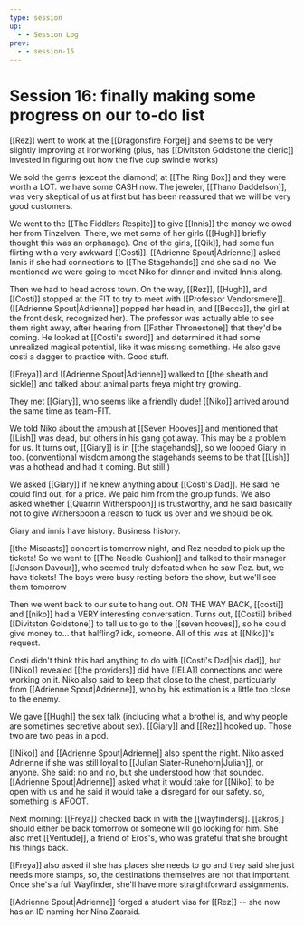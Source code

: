 ```yaml
---
type: session
up:
  - - Session Log
prev:
  - - session-15
---
```


# Session 16: finally making some progress on our to-do list

[[Rez]] went to work at the [[Dragonsfire Forge]] and seems to be very slightly improving at ironworking (plus, has [[Divitston Goldstone|the cleric]] invested in figuring out how the five cup swindle works)

We sold the gems (except the diamond) at [[The Ring Box]] and they were worth a LOT. we have some CASH now. The jeweler, [[Thano Daddelson]], was very skeptical of us at first but has been reassured that we will be very good customers. 

We went to the [[The Fiddlers Respite]] to give [[Innis]] the money we owed her from Tinzelven. There, we met some of her girls ([[Hugh]] briefly thought this was an orphanage). One of the girls, [[Qik]], had some fun flirting with a very awkward [[Costi]]. [[Adrienne Spout|Adrienne]] asked Innis if she had connections to [[The Stagehands]] and she said no. We mentioned we were going to meet Niko for dinner and invited Innis along.

Then we had to head across town. On the way, [[Rez]], [[Hugh]], and [[Costi]] stopped at the FIT to try to meet with [[Professor Vendorsmere]]. ([[Adrienne Spout|Adrienne]] popped her head in, and [[Becca]], the girl at the front desk, recognized her). The professor was actually able to see them right away, after hearing from [[Father Thronestone]] that they'd be coming. He looked at [[Costi's sword]] and determined it had some unrealized magical potential, like it was missing something. He also gave costi a dagger to practice with. Good stuff. 

[[Freya]] and [[Adrienne Spout|Adrienne]] walked to [[the sheath and sickle]] and talked about animal parts freya might try growing. 

They met [[Giary]], who seems like a friendly dude! [[Niko]] arrived around the same time as team-FIT. 

We told Niko about the ambush at [[Seven Hooves]] and mentioned that [[Lish]] was dead, but others in his gang got away. This may be a problem for us. It turns out, [[Giary]] is in [[the stagehands]], so we looped Giary in too. (conventional wisdom among the stagehands seems to be that [[Lish]] was a hothead and had it coming. But still.)

We asked [[Giary]] if he knew anything about [[Costi's Dad]]. He said he could find out, for a price. We paid him from the group funds. We also asked whether [[Quarrin Witherspoon]] is trustworthy, and he said basically not to give Witherspoon a reason to fuck us over and we should be ok. 

Giary and innis have history. Business history. 

[[the Miscasts]] concert is tomorrow night, and Rez needed to pick up the tickets! So we went to [[The Needle Cushion]] and talked to their manager [[Jenson Davour]], who seemed truly defeated when he saw Rez. but, we have tickets! The boys were busy resting before the show, but we'll see them tomorrow 

Then we went back to our suite to hang out. ON THE WAY BACK, [[costi]] and [[niko]] had a VERY interesting conversation. Turns out, [[Costi]] bribed [[Divitston Goldstone]] to tell us to go to the [[seven hooves]], so he could give money to... that halfling? idk, someone. All of this was at [[Niko]]'s request.

Costi didn't think this had anything to do with [[Costi's Dad|his dad]], but [[Niko]] revealed [[the providers]] did have [[ELA]] connections and were working on it. Niko also said to keep that close to the chest, particularly from [[Adrienne Spout|Adrienne]], who by his estimation is a little too close to the enemy. 

We gave [[Hugh]] the sex talk (including what a brothel is, and why people are sometimes secretive about sex). [[Giary]] and [[Rez]] hooked up. Those two are two peas in a pod.

[[Niko]] and [[Adrienne Spout|Adrienne]] also spent the night. Niko asked Adrienne if she was still loyal to [[Julian Slater-Runehorn|Julian]], or anyone. She said: no and no, but she understood how that sounded. [[Adrienne Spout|Adrienne]] asked what it would take for [[Niko]] to be open with us and he said it would take a disregard for our safety. so, something is AFOOT. 

Next morning: [[Freya]] checked back in with the [[wayfinders]]. [[akros]] should either be back tomorrow or someone will go looking for him. She also met [[Veritude]], a friend of Eros's, who was grateful that she brought his things back. 

[[Freya]] also asked if she has places she needs to go and they said she just needs more stamps, so, the destinations themselves are not that important. Once she's a full Wayfinder, she'll have more straightforward assignments.

[[Adrienne Spout|Adrienne]] forged a student visa for [[Rez]] -- she now has an ID naming her Nina Zaaraid.

